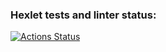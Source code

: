 ### Hexlet tests and linter status:
[![Actions Status](https://github.com/jsplay/php-phpunit-testing-project-75/actions/workflows/hexlet-check.yml/badge.svg)](https://github.com/jsplay/php-phpunit-testing-project-75/actions)
